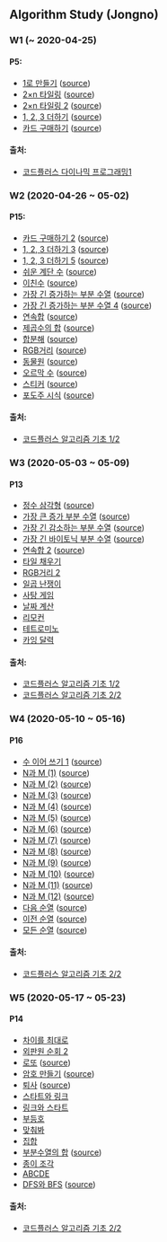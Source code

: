 ##  Algorithm Study (Jongno)

### W1 (~ 2020-04-25)
#### P5:
- [1로 만들기](https://www.acmicpc.net/problem/1463) ([source](https://github.com/yws6909/AlgorithmStudy-Jongno/blob/master/AlgorithmStudy(Jongno)/W1/1463.cpp))
- [2×n 타일링](https://www.acmicpc.net/problem/11726) ([source](https://github.com/yws6909/AlgorithmStudy-Jongno/blob/master/AlgorithmStudy(Jongno)/W1/11726.cpp))
- [2×n 타일링 2](https://www.acmicpc.net/problem/11727) ([source](https://github.com/yws6909/AlgorithmStudy-Jongno/blob/master/AlgorithmStudy(Jongno)/W1/11727.cpp))
- [1, 2, 3 더하기](https://www.acmicpc.net/problem/9095) ([source](https://github.com/yws6909/AlgorithmStudy-Jongno/blob/master/AlgorithmStudy(Jongno)/W1/9095.cpp))
- [카드 구매하기](https://www.acmicpc.net/problem/11052) ([source](https://github.com/yws6909/AlgorithmStudy-Jongno/blob/master/AlgorithmStudy(Jongno)/W1/11052.cpp))
#### 출처: 
- [코드플러스 다이나믹 프로그래밍1](https://code.plus/course/41)

### W2 (2020-04-26 ~ 05-02)
#### P15:
- [카드 구매하기 2](https://www.acmicpc.net/problem/16194) ([source](https://github.com/yws6909/AlgorithmStudy-Jongno/blob/master/AlgorithmStudy(Jongno)/W2/16194.cpp))
- [1, 2, 3 더하기 3](https://www.acmicpc.net/problem/15988) ([source](https://github.com/yws6909/AlgorithmStudy-Jongno/blob/master/AlgorithmStudy(Jongno)/W2/15988.cpp))
- [1, 2, 3 더하기 5](https://www.acmicpc.net/problem/15990) ([source](https://github.com/yws6909/AlgorithmStudy-Jongno/blob/master/AlgorithmStudy(Jongno)/W2/15990.cpp))
- [쉬운 계단 수](https://www.acmicpc.net/problem/10844) ([source](https://github.com/yws6909/AlgorithmStudy-Jongno/blob/master/AlgorithmStudy(Jongno)/W2/10844.cpp))
- [이친수](https://www.acmicpc.net/problem/2193) ([source](https://github.com/yws6909/AlgorithmStudy-Jongno/blob/master/AlgorithmStudy(Jongno)/W2/2193.cpp))
- [가장 긴 증가하는 부분 수열](https://www.acmicpc.net/problem/11053) ([source](https://github.com/yws6909/AlgorithmStudy-Jongno/blob/master/AlgorithmStudy(Jongno)/W2/11053.cpp))
- [가장 긴 증가하는 부분 수열 4](https://www.acmicpc.net/problem/14002) ([source](https://github.com/yws6909/AlgorithmStudy-Jongno/blob/master/AlgorithmStudy(Jongno)/W2/14002.cpp))
- [연속합](https://www.acmicpc.net/problem/1912) ([source](https://github.com/yws6909/AlgorithmStudy-Jongno/blob/master/AlgorithmStudy(Jongno)/W2/1912.cpp))
- [제곱수의 합](https://www.acmicpc.net/problem/1699) ([source](https://github.com/yws6909/AlgorithmStudy-Jongno/blob/master/AlgorithmStudy(Jongno)/W2/1699.cpp))
- [합분해](https://www.acmicpc.net/problem/2225) ([source](https://github.com/yws6909/AlgorithmStudy-Jongno/blob/master/AlgorithmStudy(Jongno)/W2/2225.cpp))
- [RGB거리](https://www.acmicpc.net/problem/1149) ([source](https://github.com/yws6909/AlgorithmStudy-Jongno/blob/master/AlgorithmStudy(Jongno)/W2/1149.cpp))
- [동물원](https://www.acmicpc.net/problem/1309) ([source](https://github.com/yws6909/AlgorithmStudy-Jongno/blob/master/AlgorithmStudy(Jongno)/W2/1309.cpp))
- [오르막 수](https://www.acmicpc.net/problem/11057) ([source](https://github.com/yws6909/AlgorithmStudy-Jongno/blob/master/AlgorithmStudy(Jongno)/W2/11057.cpp))
- [스티커](https://www.acmicpc.net/problem/9465) ([source](https://github.com/yws6909/AlgorithmStudy-Jongno/blob/master/AlgorithmStudy(Jongno)/W2/9465.cpp))
- [포도주 시식](https://www.acmicpc.net/problem/2156) ([source](https://github.com/yws6909/AlgorithmStudy-Jongno/blob/master/AlgorithmStudy(Jongno)/W2/2156.cpp))
#### 출처:
- [코드플러스 알고리즘 기초 1/2](https://code.plus/course/41)

### W3 (2020-05-03 ~ 05-09)
#### P13
- [정수 삼각형](https://www.acmicpc.net/problem/1932) ([source](https://github.com/yws6909/AlgorithmStudy-Jongno/blob/master/AlgorithmStudy(Jongno)/W3/1932.cpp))
- [가장 큰 증가 부분 수열](https://www.acmicpc.net/problem/11055) ([source](https://github.com/yws6909/AlgorithmStudy-Jongno/blob/master/AlgorithmStudy(Jongno)/W3/11055.cpp))
- [가장 긴 감소하는 부분 수열](https://www.acmicpc.net/problem/11722) ([source](https://github.com/yws6909/AlgorithmStudy-Jongno/blob/master/AlgorithmStudy(Jongno)/W3/11722.cpp))
- [가장 긴 바이토닉 부분 수열](https://www.acmicpc.net/problem/11054) ([source](https://github.com/yws6909/AlgorithmStudy-Jongno/blob/master/AlgorithmStudy(Jongno)/W3/11054.cpp))
- [연속합 2](https://www.acmicpc.net/problem/13398) ([source](https://github.com/yws6909/AlgorithmStudy-Jongno/blob/master/AlgorithmStudy(Jongno)/W3/13398.cpp))
- [타일 채우기](https://www.acmicpc.net/problem/2133)
- [RGB거리 2](https://www.acmicpc.net/problem/17404)
- [일곱 난쟁이](https://www.acmicpc.net/problem/2309)
- [사탕 게임](https://www.acmicpc.net/problem/3085)
- [날짜 계산](https://www.acmicpc.net/problem/1476)
- [리모컨](https://www.acmicpc.net/problem/1107)
- [테트로미노](https://www.acmicpc.net/problem/14500)
- [카잉 달력](https://www.acmicpc.net/problem/6064)

#### 출처:
- [코드플러스 알고리즘 기초 1/2](https://code.plus/course/41)
- [코드플러스 알고리즘 기초 2/2](https://code.plus/course/42)

### W4 (2020-05-10 ~ 05-16)
#### P16
- [수 이어 쓰기 1](https://www.acmicpc.net/problem/1748) ([source](https://github.com/yws6909/AlgorithmStudy-Jongno/blob/master/AlgorithmStudy(Jongno)/W4/1748.cpp))
- [N과 M (1)](https://www.acmicpc.net/problem/15649) ([source](https://github.com/yws6909/AlgorithmStudy-Jongno/blob/master/AlgorithmStudy(Jongno)/W4/15649.cpp))
- [N과 M (2)](https://www.acmicpc.net/problem/15650) ([source](https://github.com/yws6909/AlgorithmStudy-Jongno/blob/master/AlgorithmStudy(Jongno)/W4/15650.cpp))
- [N과 M (3)](https://www.acmicpc.net/problem/15651) ([source](https://github.com/yws6909/AlgorithmStudy-Jongno/blob/master/AlgorithmStudy(Jongno)/W4/15651.cpp))
- [N과 M (4)](https://www.acmicpc.net/problem/15652) ([source](https://github.com/yws6909/AlgorithmStudy-Jongno/blob/master/AlgorithmStudy(Jongno)/W4/15652.cpp))
- [N과 M (5)](https://www.acmicpc.net/problem/15654) ([source](https://github.com/yws6909/AlgorithmStudy-Jongno/blob/master/AlgorithmStudy(Jongno)/W4/15654.cpp))
- [N과 M (6)](https://www.acmicpc.net/problem/15655) ([source](https://github.com/yws6909/AlgorithmStudy-Jongno/blob/master/AlgorithmStudy(Jongno)/W4/15655.cpp))
- [N과 M (7)](https://www.acmicpc.net/problem/15656) ([source](https://github.com/yws6909/AlgorithmStudy-Jongno/blob/master/AlgorithmStudy(Jongno)/W4/15656.cpp))
- [N과 M (8)](https://www.acmicpc.net/problem/15657) ([source](https://github.com/yws6909/AlgorithmStudy-Jongno/blob/master/AlgorithmStudy(Jongno)/W4/15657.cpp))
- [N과 M (9)](https://www.acmicpc.net/problem/15663) ([source](https://github.com/yws6909/AlgorithmStudy-Jongno/blob/master/AlgorithmStudy(Jongno)/W4/15663.cpp))
- [N과 M (10)](https://www.acmicpc.net/problem/15664) ([source](https://github.com/yws6909/AlgorithmStudy-Jongno/blob/master/AlgorithmStudy(Jongno)/W4/15664.cpp))
- [N과 M (11)](https://www.acmicpc.net/problem/15665) ([source](https://github.com/yws6909/AlgorithmStudy-Jongno/blob/master/AlgorithmStudy(Jongno)/W4/15665.cpp))
- [N과 M (12)](https://www.acmicpc.net/problem/15666) ([source](https://github.com/yws6909/AlgorithmStudy-Jongno/blob/master/AlgorithmStudy(Jongno)/W4/15666.cpp))
- [다음 순열](https://www.acmicpc.net/problem/10972) ([source](https://github.com/yws6909/AlgorithmStudy-Jongno/blob/master/AlgorithmStudy(Jongno)/W4/10972.cpp))
- [이전 순열](https://www.acmicpc.net/problem/10973) ([source](https://github.com/yws6909/AlgorithmStudy-Jongno/blob/master/AlgorithmStudy(Jongno)/W4/10973.cpp))
- [모든 순열](https://www.acmicpc.net/problem/10974) ([source](https://github.com/yws6909/AlgorithmStudy-Jongno/blob/master/AlgorithmStudy(Jongno)/W4/10974.cpp))

#### 출처:
- [코드플러스 알고리즘 기초 2/2](https://code.plus/course/42)

### W5 (2020-05-17 ~ 05-23)
#### P14
- [차이를 최대로](https://www.acmicpc.net/problem/10819)
- [외판원 순회 2](https://www.acmicpc.net/problem/10971)
- [로또](https://www.acmicpc.net/problem/6603) ([source](https://github.com/yws6909/AlgorithmStudy-Jongno/blob/master/AlgorithmStudy(Jongno)/W5/6603.cpp))
- [암호 만들기](https://www.acmicpc.net/problem/1759) ([source](https://github.com/yws6909/AlgorithmStudy-Jongno/blob/master/AlgorithmStudy(Jongno)/W5/1759.cpp))
- [퇴사](https://www.acmicpc.net/problem/14501) ([source](https://github.com/yws6909/AlgorithmStudy-Jongno/blob/master/AlgorithmStudy(Jongno)/W5/14501.cpp))
- [스타트와 링크](https://www.acmicpc.net/problem/14889)
- [링크와 스타트](https://www.acmicpc.net/problem/15661)
- [부등호](https://www.acmicpc.net/problem/2529)
- [맞춰봐](https://www.acmicpc.net/problem/1248)
- [집합](https://www.acmicpc.net/problem/11723)
- [부분수열의 합](https://www.acmicpc.net/problem/1182) ([source](https://github.com/yws6909/AlgorithmStudy-Jongno/blob/master/AlgorithmStudy(Jongno)/W5/1182.cpp))
- [종이 조각](https://www.acmicpc.net/problem/14391)
- [ABCDE](https://www.acmicpc.net/problem/13023)
- [DFS와 BFS](https://www.acmicpc.net/problem/1260) ([source](https://github.com/yws6909/AlgorithmStudy-Jongno/blob/master/AlgorithmStudy(Jongno)/W5/1260.cpp))

#### 출처:
- [코드플러스 알고리즘 기초 2/2](https://code.plus/course/42)
